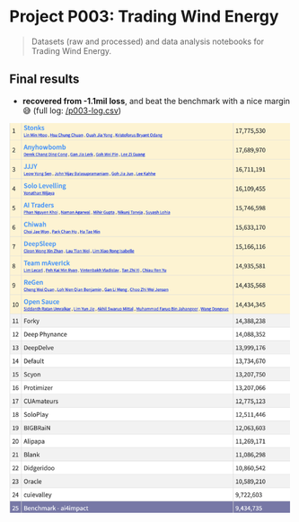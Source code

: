 # Project P003: Trading Wind Energy
> Datasets (raw and processed) and data analysis notebooks for Trading Wind Energy.


## Final results
- **recovered from -1.1mil loss**, and beat the benchmark with a nice margin :sweat_smile: \(full log: [/p003-log.csv](p003-log.csv)\)
<img src="/P003/Screenshot 2020-07-29 at 10.03.54.png" alt="Final list" width="500">

